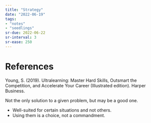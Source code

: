 ```yaml
---
title: "Strategy"
date: "2022-06-19"
tags:
- "notes"
- "seedlings"
sr-due: 2022-06-22
sr-interval: 3
sr-ease: 250
---
```



# References

Young, S. (2019). Ultralearning: Master Hard Skills, Outsmart the Competition, and Accelerate Your Career (Illustrated edition). Harper Business.

 Not the only solution to a given problem, but may be a good one.
- Well-suited for certain situations and not others.
- Using them is a choice, not a commandment.